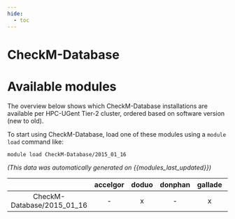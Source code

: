 ```yaml
---
hide:
  - toc
---
```


CheckM-Database
===============

# Available modules


The overview below shows which CheckM-Database installations are available per HPC-UGent Tier-2 cluster, ordered based on software version (new to old).

To start using CheckM-Database, load one of these modules using a `module load` command like:

```shell
module load CheckM-Database/2015_01_16
```

*(This data was automatically generated on {{modules_last_updated}})*  

| |accelgor|doduo|donphan|gallade|joltik|shinx|
| :---: | :---: | :---: | :---: | :---: | :---: | :---: |
|CheckM-Database/2015_01_16|-|x|-|x|-|x|
